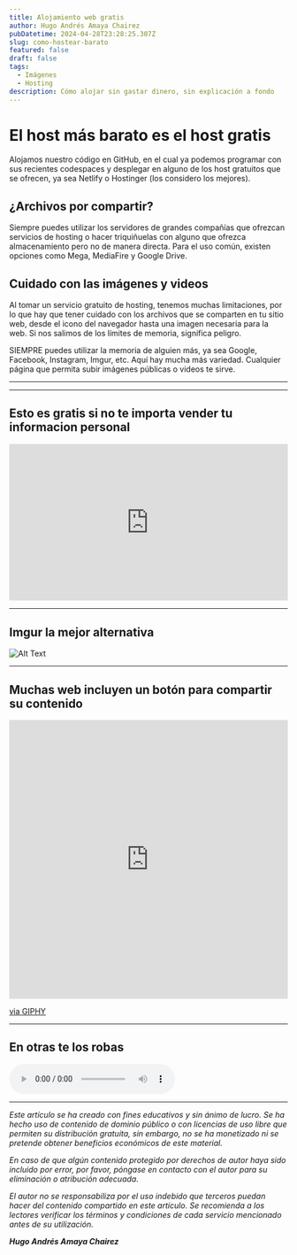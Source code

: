 ```yaml
---
title: Alojamiento web gratis
author: Hugo Andrés Amaya Chairez
pubDatetime: 2024-04-28T23:28:25.307Z
slug: como-hostear-barato
featured: false
draft: false
tags:
  - Imágenes
  - Hosting
description: Cómo alojar sin gastar dinero, sin explicación a fondo
---
```


# El host más barato es el host gratis

Alojamos nuestro código en GitHub, en el cual ya podemos programar con sus recientes codespaces y desplegar en alguno de los host gratuitos que se ofrecen, ya sea Netlify o Hostinger (los considero los mejores).

## ¿Archivos por compartir?

Siempre puedes utilizar los servidores de grandes compañías que ofrezcan servicios de hosting o hacer triquiñuelas con alguno que ofrezca almacenamiento pero no de manera directa. Para el uso común, existen opciones como Mega, MediaFire y Google Drive.

## Cuidado con las imágenes y videos

Al tomar un servicio gratuito de hosting, tenemos muchas limitaciones, por lo que hay que tener cuidado con los archivos que se comparten en tu sitio web, desde el icono del navegador hasta una imagen necesaria para la web. Si nos salimos de los límites de memoria, significa peligro.

SIEMPRE puedes utilizar la memoria de alguien más, ya sea Google, Facebook, Instagram, Imgur, etc. Aquí hay mucha más variedad. Cualquier página que permita subir imágenes públicas o videos te sirve.

---

---

## Esto es gratis si no te importa vender tu informacion personal

<div style="position: relative; padding-bottom: 56.25%; height: 0; overflow: hidden;">
  <iframe src="https://www.youtube.com/embed/NSislM08uWM" style="position: absolute; top: 0; left: 0; width: 100%; height: 100%; border:0;" allowfullscreen title="a playlist to romanticize studying physics"></iframe>
</div>

---

## Imgur la mejor alternativa

![Alt Text](https://i.imgur.com/AFacWvY.gif)

---

## Muchas web incluyen un botón para compartir su contenido

<div style="width:100%;height:0;padding-bottom:100%;position:relative;">
  <iframe src="https://giphy.com/embed/WopbjaQ3JCjvLpDXJg" width="100%" height="100%" style="position:absolute" frameBorder="0" class="giphy-embed" allowFullScreen></iframe>
</div>
<p><a href="https://giphy.com/gifs/transparente-alinhadores-clickaligner-WopbjaQ3JCjvLpDXJg">via GIPHY</a></p>

---

## En otras te los robas

<audio controls>
  <source src="https://tedmuller.us/Piano/MinuteWaltz/MinuteWaltz_secondo.mp3" type="audio/mpeg">
  Tu navegador no soporta el elemento de audio.
</audio>

---

_Este artículo se ha creado con fines educativos y sin ánimo de lucro. Se ha hecho uso de contenido de dominio público o con licencias de uso libre que permiten su distribución gratuita, sin embargo, no se ha monetizado ni se pretende obtener beneficios económicos de este material._

_En caso de que algún contenido protegido por derechos de autor haya sido incluido por error, por favor, póngase en contacto con el autor para su eliminación o atribución adecuada._

_El autor no se responsabiliza por el uso indebido que terceros puedan hacer del contenido compartido en este artículo. Se recomienda a los lectores verificar los términos y condiciones de cada servicio mencionado antes de su utilización._

**_Hugo Andrés Amaya Chairez_**
